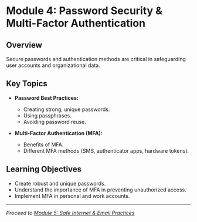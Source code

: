 # Module 4: Password Security & Multi-Factor Authentication

## Overview
Secure passwords and authentication methods are critical in safeguarding user accounts and organizational data.

## Key Topics
- **Password Best Practices:**  
  - Creating strong, unique passwords.
  - Using passphrases.
  - Avoiding password reuse.

- **Multi-Factor Authentication (MFA):**  
  - Benefits of MFA.
  - Different MFA methods (SMS, authenticator apps, hardware tokens).

## Learning Objectives
- Create robust and unique passwords.
- Understand the importance of MFA in preventing unauthorized access.
- Implement MFA in personal and work accounts.

---

*Proceed to [Module 5: Safe Internet & Email Practices](05-safe-internet-email.md)*
